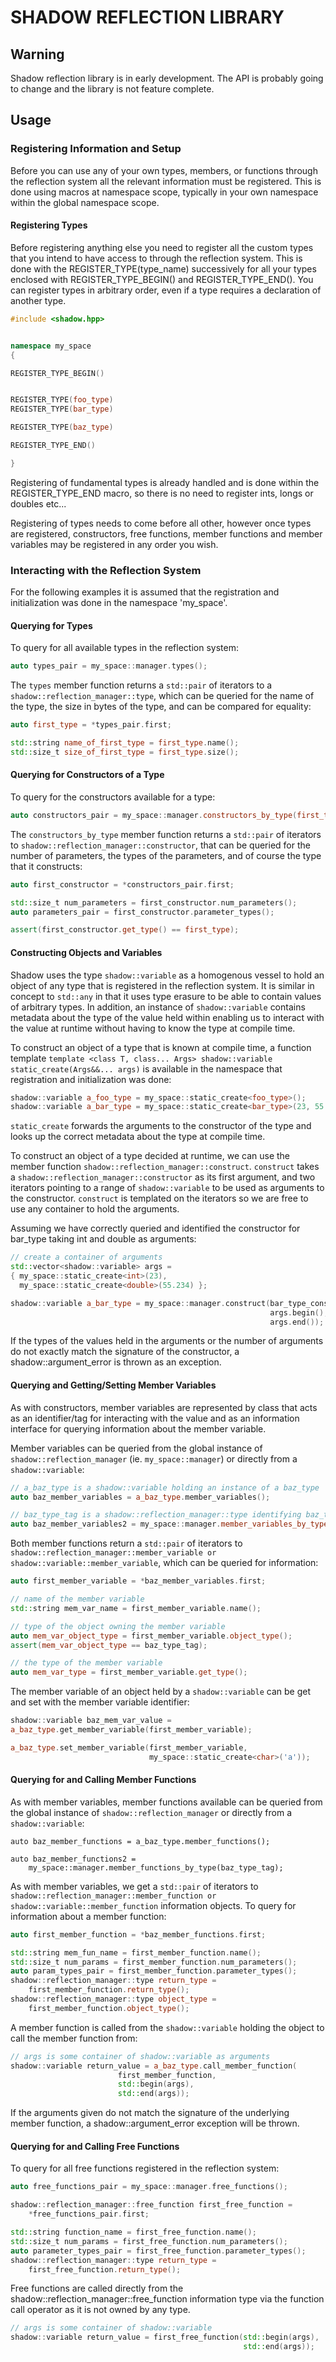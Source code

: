 # SHADOW REFLECTION LIBRARY

## Warning
Shadow reflection library is in early development. The API is probably going to
change and the library is not feature complete.


## Usage

### Registering Information and Setup
Before you can use any of your own types, members, or functions through the
reflection system all the relevant information must be registered. This is done
using macros at namespace scope, typically in your own namespace within the
global namespace scope.

#### Registering Types
Before registering anything else you need to register all the custom types that
you intend to have access to through the reflection system. This is done with
the REGISTER_TYPE(type_name) successively for all your types enclosed with
REGISTER_TYPE_BEGIN() and REGISTER_TYPE_END(). You can register types in
arbitrary order, even if a type requires a declaration of another type.

```c++
#include <shadow.hpp>


namespace my_space
{

REGISTER_TYPE_BEGIN()


REGISTER_TYPE(foo_type)
REGISTER_TYPE(bar_type)

REGISTER_TYPE(baz_type)

REGISTER_TYPE_END()

}
```

Registering of fundamental types is already handled and is done within
the REGISTER_TYPE_END macro, so there is no need to register ints, longs or
doubles etc...

Registering of types needs to come before all other, however once types are
registered, constructors, free functions, member functions and member variables
may be registered in any order you wish.

### Interacting with the Reflection System
For the following examples it is assumed that the registration and
initialization was done in the namespace 'my_space'.

#### Querying for Types
To query for all available types in the reflection system:
```c++
auto types_pair = my_space::manager.types();
```

The `types` member function returns a `std::pair` of iterators to a
`shadow::reflection_manager::type`, which can be queried for the name of the
type, the size in bytes of the type, and can be compared for equality:
```c++
auto first_type = *types_pair.first;

std::string name_of_first_type = first_type.name();
std::size_t size_of_first_type = first_type.size();
```

#### Querying for Constructors of a Type
To query for the constructors available for a type:
```c++
auto constructors_pair = my_space::manager.constructors_by_type(first_type);
```

The `constructors_by_type` member function returns a `std::pair` of iterators to
`shadow::reflection_manager::constructor`, that can be queried for the number of
parameters, the types of the parameters, and of course the type that it
constructs:
```c++
auto first_constructor = *constructors_pair.first;

std::size_t num_parameters = first_constructor.num_parameters();
auto parameters_pair = first_constructor.parameter_types();

assert(first_constructor.get_type() == first_type);
```

#### Constructing Objects and Variables
Shadow uses the type `shadow::variable` as a homogenous vessel to hold an object
of any type that is registered in the reflection system. It is similar in
concept to `std::any` in that it uses type erasure to be able to contain
values of arbitrary types. In addition, an instance of `shadow::variable`
contains metadata about the type of the value held within enabling us to
interact with the value at runtime without having to know the type at compile
time.

To construct an object of a type that is known at compile time, a function
template `template <class T, class... Args> shadow::variable
static_create(Args&&... args)` is available in the namespace that registration and
initialization was done:
```c++
shadow::variable a_foo_type = my_space::static_create<foo_type>();
shadow::variable a_bar_type = my_space::static_create<bar_type>(23, 55.234);
```
`static_create` forwards the arguments to the constructor of the type and looks
up the correct metadata about the type at compile time.

To construct an object of a type decided at runtime, we can use the member
function `shadow::reflection_manager::construct`. `construct` takes a
`shadow::reflection_manager::constructor` as its first argument, and two
iterators pointing to a range of `shadow::variable` to be used as arguments to
the constructor. `construct` is templated on the iterators so we are free to use
any container to hold the arguments.

Assuming we have correctly queried and identified the constructor for bar_type
taking int and double as arguments:
```c++
// create a container of arguments
std::vector<shadow::variable> args =
{ my_space::static_create<int>(23),
  my_space::static_create<double>(55.234) };

shadow::variable a_bar_type = my_space::manager.construct(bar_type_constructor,
                                                          args.begin(),
                                                          args.end());
```

If the types of the values held in the arguments or the number of arguments
do not exactly match the signature of the constructor, a shadow::argument_error
is thrown as an exception.

#### Querying and Getting/Setting Member Variables
As with constructors, member variables are represented by class that acts as an
identifier/tag for interacting with the value and as an information interface
for querying information about the member variable.

Member variables can be queried from the global instance of
`shadow::reflection_manager` (ie. `my_space::manager`) or directly from a
`shadow::variable`:
```c++
// a_baz_type is a shadow::variable holding an instance of a baz_type
auto baz_member_variables = a_baz_type.member_variables();

// baz_type_tag is a shadow::reflection_manager::type identifying baz_type
auto baz_member_variables2 = my_space::manager.member_variables_by_type(baz_type_tag);
```

Both member functions return a `std::pair` of iterators to
`shadow::reflection_manager::member_variable or
shadow::variable::member_variable`, which can be queried for information:
```c++
auto first_member_variable = *baz_member_variables.first;

// name of the member variable
std::string mem_var_name = first_member_variable.name();

// type of the object owning the member variable
auto mem_var_object_type = first_member_variable.object_type();
assert(mem_var_object_type == baz_type_tag);

// the type of the member variable
auto mem_var_type = first_member_variable.get_type();
```

The member variable of an object held by a `shadow::variable` can be get and
set with the member variable identifier:
```c++
shadow::variable baz_mem_var_value =
a_baz_type.get_member_variable(first_member_variable);

a_baz_type.set_member_variable(first_member_variable,
                               my_space::static_create<char>('a'));
```

#### Querying for and Calling Member Functions
As with member variables, member functions available can be queried from the
global instance of `shadow::reflection_manager` or directly from a
`shadow::variable`:
```c+++
auto baz_member_functions = a_baz_type.member_functions();

auto baz_member_functions2 =
    my_space::manager.member_functions_by_type(baz_type_tag);
```

As with member variables, we get a `std::pair` of iterators to
`shadow::reflection_manager::member_function or
shadow::variable::member_function` information objects. To query for information
about a member function:
```c++
auto first_member_function = *baz_member_functions.first;

std::string mem_fun_name = first_member_function.name();
std::size_t num_params = first_member_function.num_parameters();
auto param_types_pair = first_member_function.parameter_types();
shadow::reflection_manager::type return_type =
    first_member_function.return_type();
shadow::reflection_manager::type object_type =
    first_member_function.object_type();
```

A member function is called from the `shadow::variable` holding the object to
call the member function from:
```c++
// args is some container of shadow::variable as arguments
shadow::variable return_value = a_baz_type.call_member_function(
                        first_member_function,
                        std::begin(args),
                        std::end(args));
```

If the arguments given do not match the signature of the underlying member
function, a shadow::argument_error exception will be thrown.

#### Querying for and Calling Free Functions
To query for all free functions registered in the reflection system:
```c++
auto free_functions_pair = my_space::manager.free_functions();

shadow::reflection_manager::free_function first_free_function =
    *free_functions_pair.first;

std::string function_name = first_free_function.name();
std::size_t num_params = first_free_function.num_parameters();
auto parameter_types_pair = first_free_function.parameter_types();
shadow::reflection_manager::type return_type =
    first_free_function.return_type();
```

Free functions are called directly from the
shadow::reflection_manager::free_function information type via the function call
operator as it is not owned by any type.
```c++
// args is some container of shadow::variable
shadow::variable return_value = first_free_function(std::begin(args),
                                                    std::end(args));
```
